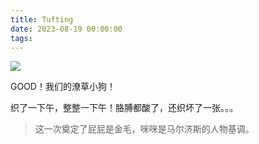 ```yaml
---
title: Tufting
date: 2023-08-19 00:00:00
tags:
---
```


![](/images/20230819_001.jpg)

GOOD！我们的潦草小狗！

织了一下午，整整一下午！胳膊都酸了，还织坏了一张。。。

> 这一次奠定了屁屁是金毛，咪咪是马尔济斯的人物基调。
